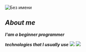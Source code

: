 

![Без имени](https://user-images.githubusercontent.com/116648428/198315226-8e8b9b73-e644-4b0a-acf3-d48755601465.jpg)

## ___About me___


___I'am a beginner programmer___


___technologies that I usually use___
<img src="https://img.shields.io/badge/HTML-black?style=for-the-badge&logo=html5&logoColor=red"/>
<img src="https://img.shields.io/badge/Css-black?style=for-the-badge&logo=css3&logoColor=blue"/>

